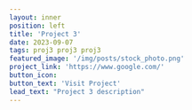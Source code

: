 ```yaml
---
layout: inner
position: left
title: 'Project 3'
date: 2023-09-07 
tags: proj3 proj3 proj3
featured_image: '/img/posts/stock_photo.png'
project_link: 'https://www.google.com/'
button_icon: 
button_text: 'Visit Project'
lead_text: "Project 3 description"
---
```

